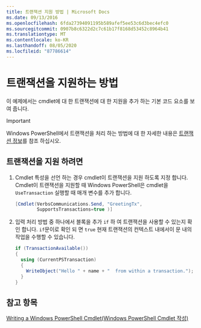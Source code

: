 ```yaml
---
title: 트랜잭션 지원 방법 | Microsoft Docs
ms.date: 09/13/2016
ms.openlocfilehash: 6fda27394091195b589afef5ee53c6d3bec4efc0
ms.sourcegitcommit: 0907b8c6322d2c7c61b17f8168d53452c8964b41
ms.translationtype: MT
ms.contentlocale: ko-KR
ms.lasthandoff: 08/05/2020
ms.locfileid: "87786614"
---
```

# <a name="how-to-support-transactions"></a>트랜잭션을 지원하는 방법

이 예제에서는 cmdlet에 대 한 트랜잭션에 대 한 지원을 추가 하는 기본 코드 요소를 보여 줍니다.

> [!IMPORTANT]
> Windows PowerShell에서 트랜잭션을 처리 하는 방법에 대 한 자세한 내용은 [트랜잭션 정보][about_Transactions]를 참조 하십시오.

## <a name="to-support-transactions"></a>트랜잭션을 지원 하려면

1. Cmdlet 특성을 선언 하는 경우 cmdlet이 트랜잭션을 지원 하도록 지정 합니다.
   Cmdlet이 트랜잭션을 지원할 때 Windows PowerShell은 cmdlet을 `UseTransaction` 실행할 때 매개 변수를 추가 합니다.

    ```csharp
    [Cmdlet(VerbsCommunications.Send, "GreetingTx",
            SupportsTransactions=true )]
    ```

2. 입력 처리 방법 중 하나에서 블록을 추가 `if` 하 여 트랜잭션을 사용할 수 있는지 확인 합니다.
   `if`문이로 확인 되 면 `true` 현재 트랜잭션의 컨텍스트 내에서이 문 내의 작업을 수행할 수 있습니다.

    ```csharp
    if (TransactionAvailable())
    {
      using (CurrentPSTransaction)
      {
        WriteObject("Hello " + name + "  from within a transaction.");
      }
    }
    ```

## <a name="see-also"></a>참고 항목

[Writing a Windows PowerShell Cmdlet(Windows PowerShell Cmdlet 작성)](./writing-a-windows-powershell-cmdlet.md)

<!-- External URLs -->

[about_Transactions]: /powershell/module/Microsoft.PowerShell.Core/About/about_Transactions
